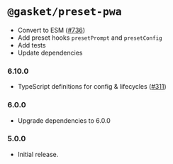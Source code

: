 # `@gasket/preset-pwa`



- Convert to ESM ([#736])
- Add preset hooks `presetPrompt` and `presetConfig`
- Add tests
- Update dependencies

### 6.10.0

- TypeScript definitions for config & lifecycles ([#311])

### 6.0.0

- Upgrade dependencies to 6.0.0

### 5.0.0

- Initial release.

[#311]: https://github.com/godaddy/gasket/pull/311
[#736]: https://github.com/godaddy/gasket/pull/736
